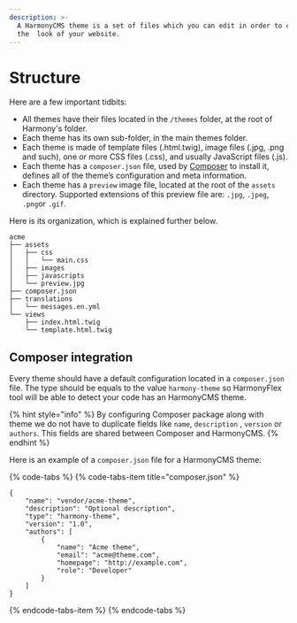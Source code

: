 ```yaml
---
description: >-
  A HarmonyCMS theme is a set of files which you can edit in order to change
  the  look of your website.
---
```


# Structure

Here are a few important tidbits:

* All themes have their files located in the `/themes` folder, at the root of Harmony's folder.
* Each theme has its own sub-folder, in the main themes folder.
* Each theme is made of template files \(.html.twig\), image files \(.jpg, .png and such\), one or more CSS files \(.css\), and usually JavaScript files \(.js\).
* Each theme has a `composer.json` file, used by [Composer](https://getcomposer.org) to install it, defines all of the theme’s configuration and meta information.
* Each theme has a `preview` image file, located at the root of the `assets` directory. Supported extensions of this preview file are: `.jpg`, `.jpeg`, `.png`or `.gif`.

Here is its organization, which is explained further below.

```text
acme
├── assets
│   ├── css
│   │   └── main.css
│   ├── images
│   ├── javascripts
│   └── preview.jpg
├── composer.json
├── translations
│   └── messages.en.yml
└── views
    ├── index.html.twig
    └── template.html.twig
```

## Composer integration

Every theme should have a default configuration located in a `composer.json` file. The type should be equals to the value `harmony-theme` so HarmonyFlex tool will be able to detect your code has an HarmonyCMS theme.

{% hint style="info" %}
By configuring Composer package along with theme we do not have to duplicate fields like `name`, `description` , `version` or `authors`. This fields are shared between Composer and HarmonyCMS.
{% endhint %}

Here is an example of a `composer.json` file for a HarmonyCMS theme:

{% code-tabs %}
{% code-tabs-item title="composer.json" %}
```text
{
    "name": "vendor/acme-theme",
    "description": "Optional description",
    "type": "harmony-theme",
    "version": "1.0",
    "authors": [
        {
            "name": "Acme theme",
            "email": "acme@theme.com",
            "homepage": "http://example.com",
            "role": "Developer"
        }
    ]
}
```
{% endcode-tabs-item %}
{% endcode-tabs %}

